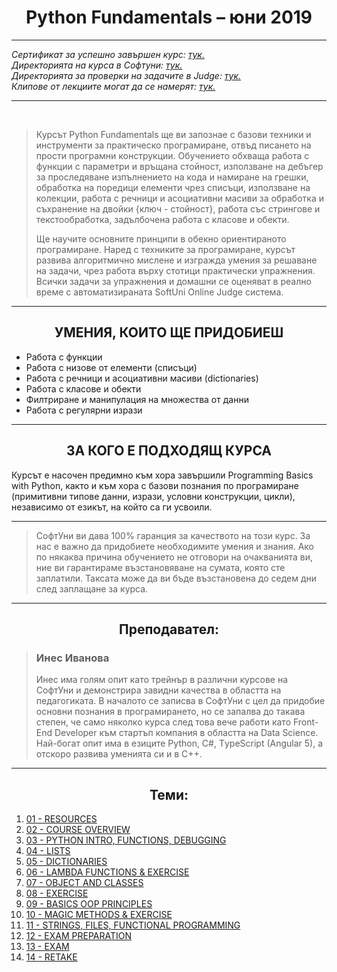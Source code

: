 <h1 align="center">Python Fundamentals – юни 2019</h1>

<hr>
    <p><i>
        Сертификат за успешно завършен курс: <a href="https://softuni.bg/certificates/details/70203/b9534e0b">тук.</a><br>
        Директорията на курса в Софтуни: <a href="https://softuni.bg/trainings/2329/python-fundamentals-june-2019">тук.</a><br>
        Директорията за проверки на задачите в Judge: <a href="https://judge.softuni.bg/Contests#!/List/ByCategory/39/Python-Fundamentals-Exercises">тук.</a><br>
        Клипове от лекциите могат да се намерят: <a href="https://www.youtube.com/playlist?list=PLdu5EMqCM5n8dzD2VHDjkABaWhNTqs1dH">тук.</a><br>
    </i></p>
<hr>

<br>
<blockquote>
    <p>
        Курсът Python Fundamentals ще ви запознае с базови техники и инструменти за практическо програмиране, отвъд писането на прости програмни конструкции. Обучението обхваща работа с функции с параметри и връщана стойност, използване на дебъгер за проследяване изпълнението на кода и намиране на грешки, обработка на поредици елементи чрез списъци, използване на колекции, работа с речници и асоциативни масиви за обработка и съхранение на двойки {ключ - стойност}, работа със стрингове и текстообработка, задълбочена работа с класове и обекти.
    </p>
    <p>
        Ще научите основните принципи в обекно ориентираното програмиране. Наред с техниките за програмиране, курсът развива алгоритмично мислене и изгражда умения за решаване на задачи, чрез работа върху стотици практически упражнения. Всички задачи за упражнения и домашни се оценяват в реално време с автоматизираната SoftUni Online Judge система.
    </p>
</blockquote>

<hr>

<h2 align="center">УМЕНИЯ, КОИТО ЩЕ ПРИДОБИЕШ</h2>
<ul>
    <li>Работа с функции</li>
    <li>Работа с низове от елементи (списъци)</li>
    <li>Работа с речници и асоциативни масиви (dictionaries)</li>
    <li>Работа с класове и обекти</li>
    <li>Филтриране и манипулация на множества от данни</li>
    <li>Работа с регулярни изрази</li>
</ul>

<hr>
<h2 align="center">ЗА КОГО Е ПОДХОДЯЩ КУРСА</h2>
<p>
    Курсът е насочен предимно към хора завършили Programming Basics with Python, както и към хора с базови познания по програмиране (примитивни типове данни, изрази, условни конструкции, цикли), независимо от езикът, на който са ги усвоили.
<p>
<hr>

<blockquote>
    <p>
        СофтУни ви дава 100% гаранция за качеството на този курс. За нас е важно да придобиете необходимите умения и знания. Ако по някаква причина обучението не отговори на очакванията ви, ние ви гарантираме възстановяване на сумата, която сте заплатили. Таксата може да ви бъде възстановена до седем дни след заплащане за курса.
    </p>
</blockquote>

<hr>

<h2 align="center">Преподавател:</h2>
<blockquote>
    <h3>Инес Иванова</h3>
    <p>
        Инес има голям опит като трейнър в различни курсове на СофтУни и демонстрира завидни качества в областта на педагогиката. В началото се записва в СофтУни с цел да придобие основни познания в програмирането, но се запалва до такава степен, че само няколко курса след това вече работи като Front-End Developer към стартъп компания в областта на Data Science. Най-богат опит има в езиците Python, C#, ТypeScript (Angular 5), a отскоро развива уменията си и в C++.
    </p>
</blockquote>

<hr>
<h2 align="center">Теми:</h2>
<ol>
    <li> <a href="#">01 - RESOURCES<a> </li>
    <li> <a href="#">02 - COURSE OVERVIEW<a> </li>
    <li> <a href="#">03 - PYTHON INTRO, FUNCTIONS, DEBUGGING<a> </li>
    <li> <a href="#">04 - LISTS<a> </li>
    <li> <a href="#">05 - DICTIONARIES<a> </li>
    <li> <a href="#">06 - LAMBDA FUNCTIONS & EXERCISE<a> </li>
    <li> <a href="#">07 - OBJECT AND CLASSES<a> </li>
    <li> <a href="#">08 - EXERCISE<a> </li>
    <li> <a href="#">09 - BASICS OOP PRINCIPLES<a> </li>
    <li> <a href="#">10 - MAGIC METHODS & EXERCISE<a> </li>
    <li> <a href="#">11 - STRINGS, FILES, FUNCTIONAL PROGRAMMING<a> </li>
    <li> <a href="#">12 - EXAM PREPARATION<a> </li>
    <li> <a href="#">13 - EXAM<a> </li>
    <li> <a href="#">14 - RETAKE<a> </li>
</ol>
